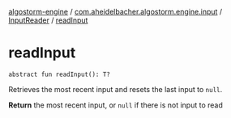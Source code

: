 [algostorm-engine](../../index.md) / [com.aheidelbacher.algostorm.engine.input](../index.md) / [InputReader](index.md) / [readInput](.)

# readInput

`abstract fun readInput(): T?`

Retrieves the most recent input and resets the last input to `null`.

**Return**
the most recent input, or `null` if there is not input to read

